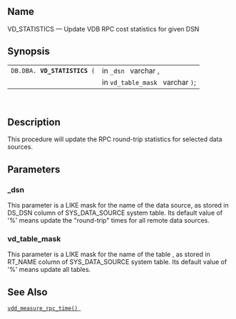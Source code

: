 <div>

<div>

</div>

<div>

## Name

VD_STATISTICS — Update VDB RPC cost statistics for given DSN

</div>

<div>

## Synopsis

<div>

|                                   |                                  |
|-----------------------------------|----------------------------------|
| `DB.DBA. `**`VD_STATISTICS`**` (` | in `_dsn ` varchar ,             |
|                                   | in `vd_table_mask ` varchar `)`; |

<div>

 

</div>

</div>

</div>

<div>

## Description

This procedure will update the RPC round-trip statistics for selected
data sources.

</div>

<div>

## Parameters

<div>

### \_dsn

This parameter is a LIKE mask for the name of the data source, as stored
in DS_DSN column of SYS_DATA_SOURCE system table. Its default value of
'%' means update the "round-trip" times for all remote data sources.

</div>

<div>

### vd_table_mask

This parameter is a LIKE mask for the name of the table , as stored in
RT_NAME column of SYS_DATA_SOURCE system table. Its default value of '%'
means update all tables.

</div>

</div>

<div>

## See Also

<a href="fn_vdd_measure_rpc_time.html" class="link"
title="vdd_measure_rpc_time"><code
class="function">vdd_measure_rpc_time() </code></a>

</div>

</div>
